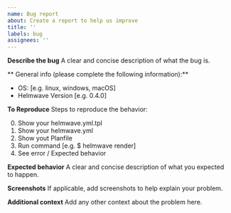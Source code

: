 ```yaml
---
name: Bug report
about: Create a report to help us improve
title: ''
labels: bug
assignees: ''
---
```


**Describe the bug**
A clear and concise description of what the bug is.

** General info (please complete the following information):**

- OS: [e.g. linux, windows, macOS]
- Helmwave Version [e.g. 0.4.0]

**To Reproduce**
Steps to reproduce the behavior:

0. Show your helmwave.yml.tpl
1. Show your helmwave.yml
2. Show yout Planfile
3. Run command [e.g. $ helmwave render]
4. See error / Expected behavior

**Expected behavior**
A clear and concise description of what you expected to happen.

**Screenshots**
If applicable, add screenshots to help explain your problem.

**Additional context**
Add any other context about the problem here.
